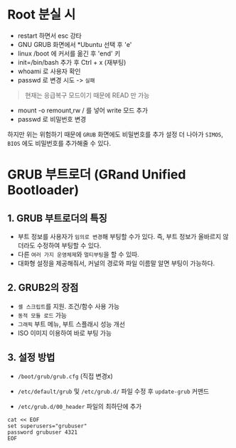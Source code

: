 # Root 분실 시
- restart 하면서 esc 강타
- GNU GRUB 화면에서 *Ubuntu 선택 후 'e'
- linux    /boot 에 커서를 옮긴 후 'end' 키
- init=/bin/bash 추가 후 Ctrl + x (재부팅)
- whoami 로 사용자 확인
- passwd 로 변경 시도 -> `실패`

>현재는 응급복구 모드이기 때문에 READ 만 가능

- mount -o remount,rw / 를 넣어 write 모드 추가
- passwd 로 비밀번호 변경

하지만 위는 위험하기 때문에 `GRUB` 화면에도 비밀번호를 추가 설정
더 나아가 `SIMOS`, `BIOS` 에도 비밀번호를 추가해줄 수 있다.

# GRUB 부트로더 (GRand Unified Bootloader)
## 1. GRUB 부트로더의 특징
- 부트 정보를 사용자가 `임의로 변경`해 부팅할 수가 있다. 즉, 부트 정보가 올바르지 않더라도 수정하여 부팅할 수 있다.
- 다른 `여러 가지 운영체제`와 `멀티부팅`을 할 수 있따.
- 대화형 설정을 제공해줘서, 커널의 경로와 파일 이름말 알면 부팅이 가능하다.
## 2. GRUB2의 장점
- `셸 스크립트`를 지원. 조건/함수 사용 가능
- `동적 모듈 로드` 가능
- `그래픽` 부트 메뉴, 부트 스플래시 성능 개선
- ISO 이미지 이용하여 바로 부팅 가능

## 3. 설정 방법
- `/boot/grub/grub.cfg` (직접 변경x)
- `/etc/default/grub` 및 `/etc/grub.d/` 파일 수정 후 `update-grub` 커맨드

- `/etc/grub.d/00_header` 파일의 최하단에 추가
```
cat << EOF
set superusers="grubuser"
password grubuser 4321
EOF
```
